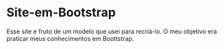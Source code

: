 # Site-em-Bootstrap

Esse site é fruto de um modelo que usei para recriá-lo. O meu objetivo era praticar meus conhecimentos em Boottstrap.
